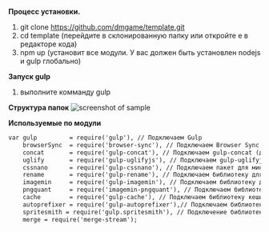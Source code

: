 **Процесс установки.**

1. git clone https://github.com/dmgame/template.git
2. cd template (перейдите в склонированную папку или откройте е в редакторе кода)
3. npm up (установит все модули. У вас должен быть установлен nodejs и gulp глобально)

**Запуск gulp**

1. выполните комманду gulp

**Структура папок**
![screenshot of sample](https://drive.google.com/open?id=0BwzVU_1mfGyLNDZDN1NZYkd2MUk)

**Используемые по модули**

```html
var gulp         = require('gulp'), // Подключаем Gulp
    browserSync  = require('browser-sync'), // Подключаем Browser Sync
    concat       = require('gulp-concat'), // Подключаем gulp-concat (для конкатенации файлов)
    uglify       = require('gulp-uglifyjs'), // Подключаем gulp-uglifyjs (для сжатия JS)
    cssnano      = require('gulp-cssnano'), // Подключаем пакет для минификации CSS
    rename       = require('gulp-rename'), // Подключаем библиотеку для переименования файлов
    imagemin     = require('gulp-imagemin'), // Подключаем библиотеку для работы с изображениями
    pngquant     = require('imagemin-pngquant'), // Подключаем библиотеку для работы с png
    cache        = require('gulp-cache'), // Подключаем библиотеку кеширования
    autoprefixer = require('gulp-autoprefixer'),// Подключаем библиотеку для автоматического добавления префиксов
    spritesmith = require('gulp.spritesmith'), // Подключение библиотеки для создания спрайтов
    merge = require('merge-stream');

```